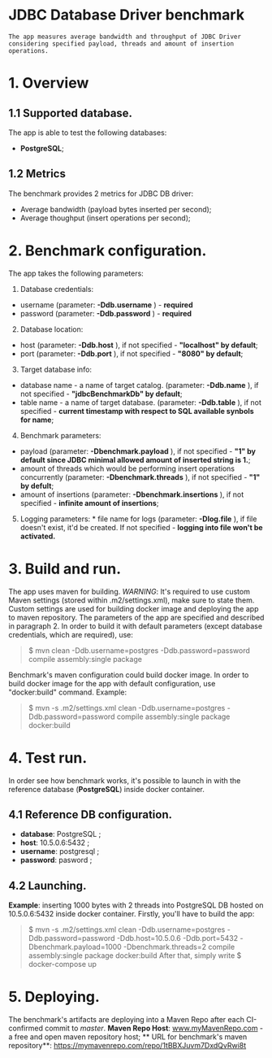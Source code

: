 # JDBC Database Driver benchmark 

	The app measures average bandwidth and throughput of JDBC Driver considering specified payload, threads and amount of insertion operations. 


# 1. Overview

## 1.1 Supported database.
The app is able to test the following databases: 
 * **PostgreSQL**;

## 1.2 Metrics
The benchmark provides 2 metrics for JDBC DB driver: 
 * Average bandwidth (payload bytes inserted per second);
 * Average thoughput (insert operations per second);

# 2. Benchmark configuration.

The app takes the following parameters: 
  1. Database credentials: 
   * username (parameter: **-Ddb.username** ) - **required**
   * password (parameter: **-Ddb.password** ) - **required** 
  2. Database location: 
   * host (parameter: **-Ddb.host** ), if not specified - **"localhost" by default**; 
   * port (parameter: **-Ddb.port** ), if not specified - **"8080" by default**;
  3. Target database info: 
   * database name - a name of target catalog. (parameter: **-Ddb.name** ), if not specified - **"jdbcBenchmarkDb" by default**;
   * table name - a name of target database. (parameter: **-Ddb.table** ), if not specified - **current timestamp with respect to SQL available synbols for name**;
  4. Benchmark parameters:     
   * payload (parameter: **-Dbenchmark.payload** ), if not specified - **"1" by default since JDBC minimal allowed amount of inserted string is 1.**;
   * amount of threads which would be performing insert operations concurrently (parameter: **-Dbenchmark.threads** ), if not specified - **"1" by defult**;
   * amount of insertions (parameter: **-Dbenchmark.insertions** ), if not specified - **infinite amount of insertions**;
   5. Logging parameters: 
    * file name for logs (parameter: **-Dlog.file** ), if file doesn't exist, it'd be created. If not specified - **logging into file won't be activated.**


# 3. Build and run. 

 The app uses maven for building. *WARNING*: It's required to use custom Maven settings (stored within .m2/settings.xml), make sure to state them. 
 Custom settings are used for building docker image and deploying the app to maven repository. 
 The parameters of the app are specified and described in paragraph 2. 
In order to build it with default parameters (except database credentials, which are required), use: 
 > $ mvn clean -Ddb.username=postgres -Ddb.password=password compile assembly:single package

Benchmark's maven configuration could build docker image. In order to build docker image for the app with default configuration, use "docker:build" command. Example:

> $ mvn -s .m2/settings.xml clean -Ddb.username=postgres -Ddb.password=password compile assembly:single package docker:build

# 4. Test run. 

In order see how benchmark works, it's possible to launch in with the reference database (**PostgreSQL**) inside docker container. 

## 4.1 Reference DB configuration. 
 * **database**: PostgreSQL ;
 * **host**:  10.5.0.6:5432 ;
 * **username**: postgresql ;
 * **password**: pasword ;

 ## 4.2 Launching. 
  **Example**: inserting 1000 bytes with 2 threads into PostgreSQL DB hosted on 10.5.0.6:5432 inside docker container.
  Firstly, you'll have to build the app: 
  > $ mvn -s .m2/settings.xml  clean -Ddb.username=postgres -Ddb.password=password -Ddb.host=10.5.0.6 -Ddb.port=5432 -Dbenchmark.payload=1000 -Dbenchmark.threads=2 compile assembly:single package docker:build
  After that, simply write
  > $ docker-compose up 

# 5. Deploying. 
 The benchmark's artifacts are deploying into a Maven Repo after each CI-confirmed commit to *master*.
 **Maven Repo Host**: www.myMavenRepo.com - a free and open maven repository host; 
 ** URL for benchmark's maven repository**: https://mymavenrepo.com/repo/1tBBXJuvm7DxdQvRwi8t


